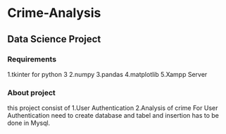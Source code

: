 # Crime-Analysis
## Data Science Project 
### Requirements
 1.tkinter for python 3
 2.numpy
 3.pandas
 4.matplotlib
 5.Xampp Server
 
 ### About project
this project consist of
 1.User Authentication
 2.Analysis of crime 
For User Authentication need to create database and tabel and insertion has to be done in Mysql.  
